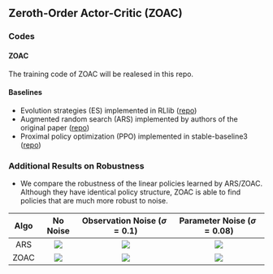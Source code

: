 ## Zeroth-Order Actor-Critic (ZOAC)
### Codes
#### ZOAC
The training code of ZOAC will be realesed in this repo.
#### Baselines
* Evolution strategies (ES) implemented in RLlib ([repo](https://github.com/ray-project/ray/tree/master/rllib))
* Augmented random search (ARS) implemented by authors of the original paper ([repo](https://github.com/modestyachts/ARS))
* Proximal policy optimization (PPO) implemented in stable-baseline3 ([repo](https://github.com/DLR-RM/stable-baselines3))
### Additional Results on Robustness
* We compare the robustness of the linear policies learned by ARS/ZOAC. Although they have identical policy structure, ZOAC is able to find policies that are much more robust to noise.

| Algo | No Noise | Observation Noise $(\sigma=0.1)$| Parameter Noise $(\sigma=0.08)$ |
|:---:|:---:|:---:|:---:|
| ARS | ![](https://github.com/HarryLui98/Zeroth-Order-Actor-Critic/raw/main/figure/robust/ars_300_para0.08.gif)  | ![](https://github.com/HarryLui98/Zeroth-Order-Actor-Critic/raw/main/figure/robust/ars_400_obs0.1.gif) | ![](https://github.com/HarryLui98/Zeroth-Order-Actor-Critic/raw/main/figure/robust/ars_300_para0.08.gif) |
| ZOAC | ![](https://github.com/HarryLui98/Zeroth-Order-Actor-Critic/raw/main/figure/robust/zoacmat_300.gif)  | ![](https://github.com/HarryLui98/Zeroth-Order-Actor-Critic/raw/main/figure/robust/zoacmat_300_obs0.1.gif) | ![](https://github.com/HarryLui98/Zeroth-Order-Actor-Critic/raw/main/figure/robust/zoacmat_300_para0.08.gif) |